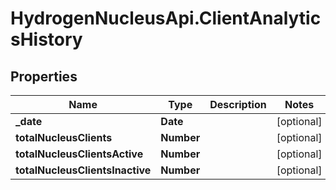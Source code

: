 # HydrogenNucleusApi.ClientAnalyticsHistory

## Properties
Name | Type | Description | Notes
------------ | ------------- | ------------- | -------------
**_date** | **Date** |  | [optional] 
**totalNucleusClients** | **Number** |  | [optional] 
**totalNucleusClientsActive** | **Number** |  | [optional] 
**totalNucleusClientsInactive** | **Number** |  | [optional] 


